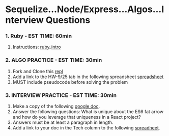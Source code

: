 # Sequelize...Node/Express...Algos...Interview Questions

### 1. Ruby - EST TIME: 60min

1. Instructions: [ruby_intro](./ruby_intro.md)

### 2. ALGO PRACTICE - EST TIME: 30min

1. Fork and Clone this [repl](https://repl.it/@jkeohan/Ruby-Reverse-A-String-Starter)
2. Add a link to the HW-9/25 tab in the following spreadsheet [spreadsheet](https://docs.google.com/spreadsheets/d/1y0U-Fsz8m46YnDpso4bLmhEHDKsEm6PpIFCYJaEusm0/edit#gid=112290677)
3. MUST include pseudocode before solving the problem


### 3.  INTERVIEW PRACTICE - EST TIME: 30min


1.  Make a copy of the following [google doc](https://docs.google.com/document/d/1DUe7vCT5Per_DhH5kWWp5qJOvrIMF5x-vvnq1SZx7kY/edit?usp=sharing).
2. Answer the following questions: What is unique about the ES6 fat arrow and how do you leverage that uniqueness in a React project?
3. Answers must be at least a paragraph in length.
4. Add a link to your doc in the Tech column to the following [spreadheet](https://docs.google.com/spreadsheets/d/1euUTbD66oTp7FaZTPp17iuMz4WhNNYtUeyvPMWqmKsI/edit?usp=sharing).

